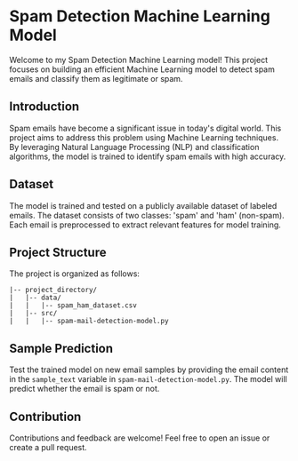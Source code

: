 
# Spam Detection Machine Learning Model

Welcome to my Spam Detection Machine Learning model! This project focuses on building an efficient Machine Learning model to detect spam emails and classify them as legitimate or spam.

## Introduction

Spam emails have become a significant issue in today's digital world. This project aims to address this problem using Machine Learning techniques. By leveraging Natural Language Processing (NLP) and classification algorithms, the model is trained to identify spam emails with high accuracy.


## Dataset

The model is trained and tested on a publicly available dataset of labeled emails. The dataset consists of two classes: 'spam' and 'ham' (non-spam). Each email is preprocessed to extract relevant features for model training.

## Project Structure

The project is organized as follows:
```
|-- project_directory/
|   |-- data/
|   |   |-- spam_ham_dataset.csv
|   |-- src/
|   |   |-- spam-mail-detection-model.py

```

## Sample Prediction

Test the trained model on new email samples by providing the email content in the `sample_text` variable in `spam-mail-detection-model.py`. The model will predict whether the email is spam or not.

## Contribution

Contributions and feedback are welcome! Feel free to open an issue or create a pull request.

